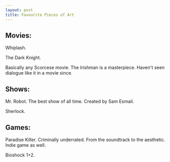 ```yaml
---
layout: post
title: Favourite Pieces of Art
---
```


## Movies:
Whiplash.

The Dark Knight.

Basically any Scorcese movie. The Irishman is a masterpiece. Haven't seen dialogue like it in a movie since.

## Shows:
Mr. Robot. The best show of all time. Created by Sam Esmail.

Sherlock.



## Games:
Paradise Killer. Criminally underrated. From the soundtrack to the aesthetic. Indie game as well.

Bioshock 1+2. 
